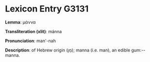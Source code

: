 # Lexicon Entry G3131

**Lemma**: μάννα

**Transliteration (xlit)**: mánna

**Pronunciation**: man'-nah

**Description**:
of Hebrew origin (מָן); manna (i.e. man), an edible gum:--manna.
